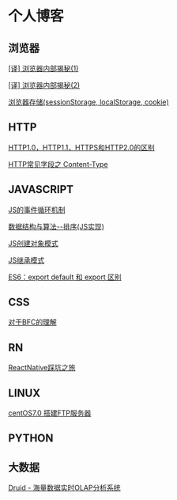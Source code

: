 # 个人博客
## 浏览器
[[译] 浏览器内部揭秘(1)](https://github.com/ZYuMing/Blog/issues/13)

[[译] 浏览器内部揭秘(2)](https://github.com/ZYuMing/Blog/issues/14)

[浏览器存储(sessionStorage, localStorage, cookie)](https://github.com/ZYuMing/Blog/issues/9)

## HTTP
[HTTP1.0，HTTP1.1，HTTPS和HTTP2.0的区别](https://github.com/ZYuMing/Blog/issues/8)

[HTTP常见字段之 Content-Type](https://github.com/ZYuMing/Blog/issues/11)

## JAVASCRIPT
[JS的事件循环机制](https://github.com/ZYuMing/Blog/issues/12)

[数据结构与算法--排序(JS实现)](https://github.com/ZYuMing/Blog/issues/4)

[JS创建对象模式](https://github.com/ZYuMing/Blog/issues/3)

[JS继承模式](https://github.com/ZYuMing/Blog/issues/7)

[ES6：export default 和 export 区别](https://github.com/ZYuMing/Blog/issues/6)

## CSS
[对于BFC的理解](https://github.com/ZYuMing/Blog/issues/2)

## RN
[ReactNative踩坑之旅](https://github.com/ZYuMing/Blog/issues/5)

## LINUX
[centOS7.0 搭建FTP服务器](https://github.com/ZYuMing/Blog/issues/1)

## PYTHON

## 大数据
[Druid - 海量数据实时OLAP分析系统](https://github.com/ZYuMing/Blog/issues/10)

